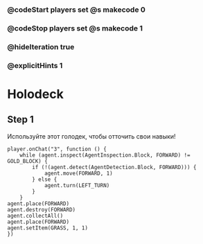 ### @codeStart players set @s makecode 0
### @codeStop players set @s makecode 1

### @hideIteration true 
### @explicitHints 1


# Holodeck 

## Step 1
Используйте этот голодек, чтобы отточить свои навыки!

```ghost
player.onChat("3", function () {
    while (agent.inspect(AgentInspection.Block, FORWARD) != GOLD_BLOCK) {
        if (!(agent.detect(AgentDetection.Block, FORWARD))) {
            agent.move(FORWARD, 1)
        } else {
            agent.turn(LEFT_TURN)
        }
    }
agent.place(FORWARD)
agent.destroy(FORWARD)
agent.collectAll()
agent.place(FORWARD)
agent.setItem(GRASS, 1, 1)
})
```
